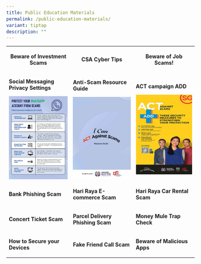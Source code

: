 ```yaml
---
title: Public Education Materials
permalink: /public-education-materials/
variant: tiptap
description: ""
---
```

<table style="minWidth: 75px">
<colgroup>
<col>
<col>
<col>
</colgroup>
<tbody>
<tr>
<th rowspan="1" colspan="1">
<p><strong>Beware of Investment Scams</strong>
</p>
</th>
<th rowspan="1" colspan="1">
<p><strong>CSA Cyber Tips</strong>
</p>
</th>
<th rowspan="1" colspan="1">
<p><strong>Beware of Job Scams!</strong>
</p>
</th>
</tr>
<tr>
<td rowspan="1" colspan="1">
<p><strong>Social Messaging Privacy Settings</strong>
</p><a class="isomer-image-wrapper" href="/files/HDB%20DDPs/Social_Media_Privacy_Settings_Infographic.pdf"><img style="width: 100%" height="auto" width="100%" alt="" src="/images/Public Education Materials/HDB DDPs/Whatsapp_Privacy_Settings_Infographic_1080x1920_.jpg"></a>
</td>
<td rowspan="1" colspan="1">
<p><strong>Anti-Scam Resource Guide</strong>
</p><a class="isomer-image-wrapper" href="https://www.police.gov.sg/-/media/Spf/Advisories/Scams/SPF-Anti-Scam-Resource-Guide.ashx"><img style="width: 100%" height="auto" width="100%" alt="" src="/images/Public Education Materials/Others/SPF_Anti_Scam_Resource_Guide.jpg"></a>
</td>
<td rowspan="1" colspan="1">
<p><strong>ACT campaign ADD</strong>
</p><a class="isomer-image-wrapper" href="/files/HDB%20DDPs/ADD_Round_Up_KV.pdf"><img style="width: 100%" height="auto" width="100%" alt="" src="/images/Public Education Materials/HDB DDPs/ACT_ADD_Round_Up.jpg"></a>
</td>
</tr>
<tr>
<td rowspan="1" colspan="1">
<p><strong>Bank Phishing Scam</strong>
</p>
</td>
<td rowspan="1" colspan="1">
<p><strong>Hari Raya E-commerce Scam</strong>
</p>
</td>
<td rowspan="1" colspan="1">
<p><strong>Hari Raya Car Rental Scam</strong>
</p>
</td>
</tr>
<tr>
<td rowspan="1" colspan="1">
<p><strong>Concert Ticket Scam</strong>
</p>
</td>
<td rowspan="1" colspan="1">
<p><strong>Parcel Delivery Phishing Scam</strong>
</p>
</td>
<td rowspan="1" colspan="1">
<p><strong>Money Mule Trap Check</strong>
</p>
</td>
</tr>
<tr>
<td rowspan="1" colspan="1">
<p><strong>How to Secure your Devices</strong>
</p>
</td>
<td rowspan="1" colspan="1">
<p><strong>Fake Friend Call Scam</strong>
</p>
</td>
<td rowspan="1" colspan="1">
<p><strong>Beware of Malicious Apps</strong>
</p>
</td>
</tr>
</tbody>
</table>
<p></p>